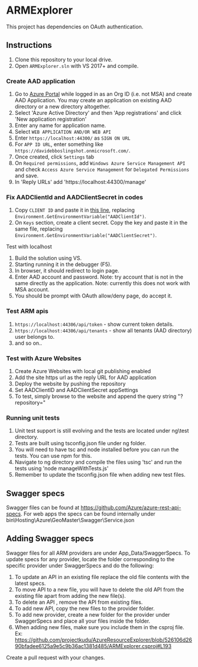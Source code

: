 # ARMExplorer
This project has dependencies on OAuth authentication.

## Instructions
1. Clone this repository to your local drive.
2. Open `ARMExplorer.sln` with VS 2017+ and compile.

### Create AAD application
1. Go to [Azure Portal](https://portal.azure.com/) while logged in as an Org ID (i.e. not MSA) and create AAD Application. You may create an application on existing AAD directory or a new directory altogether.
1. Select 'Azure Active Directory' and then 'App registrations' and click 'New application registration'
1. Enter any name for application name.
1. Select `WEB APPLICATION AND/OR WEB API`
1. Enter `https://localhost:44300/` as `SIGN ON URL`
1. For `APP ID URL`, enter something like `https://davidebboslingshot.onmicrosoft.com/`.
1. Once created, click `Settings` tab
1. On `Required permissions`, add `Windows Azure Service Management API` and check `Access Azure Service Management` for `Delegated Permissions` and save.
1. In 'Reply URLs' add 'https://localhost:44300/manage'

### Fix AADClientId and AADClientSecret in codes
1. Copy `CLIENT ID` and paste it in [this line](https://github.com/projectkudu/ARMExplorer/blob/master/Modules/ARMOAuthModule.cs#L38), replacing `Environment.GetEnvironmentVariable("AADClientId")`.
2. On `Keys` section, create a client secret. Copy the key and paste it in the same file, replacing `Environment.GetEnvironmentVariable("AADClientSecret")`.


Test with localhost
1. Build the solution using VS.
1. Starting running it in the debugger (F5).
1. In browser, it should redirect to login page.
1. Enter AAD account and password.
  Note: try account that is not in the same directly as the application.
  Note: currently this does not work with MSA account.
1. You should be prompt with OAuth allow/deny page, do accept it.

### Test ARM apis
1. `https://localhost:44306/api/token` - show current token details.
2. `https://localhost:44306/api/tenants` - show all tenants (AAD directory) user belongs to.
3. and so on..

### Test with Azure Websites
1. Create Azure Websites with local git publishing enabled
2. Add the site https url as the reply URL for AAD application
3. Deploy the website by pushing the repository
4. Set AADClientID and AADClientSecret appSettings
5. To test, simply browse to the website and append the query string "?repository=<url of your Git repository>"

### Running unit tests
1. Unit test support is still evolving and the tests are located under ng\test directory.
2. Tests are built using tsconfig.json file under ng folder.
3. You will need to have tsc and node installed before you can run the tests. You can use npm for this.
4. Navigate to ng directory and compile the files using 'tsc' and run the tests using 'node manageWithTests.js'
5. Remember to update the tsconfig.json file when adding new test files.

## Swagger specs
Swagger files can be found at https://github.com/Azure/azure-rest-api-specs. For web apps the specs can be found internally under bin\Hosting\Azure\GeoMaster\Swagger\Service.json

## Adding Swagger specs

Swagger files for all ARM providers are under App_Data/SwaggerSpecs. To update specs for any provider, locate the folder corresponding to the specific provider under SwaggerSpecs and do the following:
1. To update an API in an existing file replace the old file contents with the latest specs. 
2. To move API to a new file, you will have to delete the old API from the existing file apart from adding the new file(s). 
3. To delete an API , remove the API from existing files.
4. To add new API, copy the new files to the provider folder.
5. To add new provider, create a new folder for the provider under SwaggerSpecs and place all your files inside the folder. 
6. When adding new files, make sure you include them in the csproj file. Ex: https://github.com/projectkudu/AzureResourceExplorer/blob/526106d2690bfadee6125a9e5c9b36ac1381d485/ARMExplorer.csproj#L193

Create a pull request with your changes.


